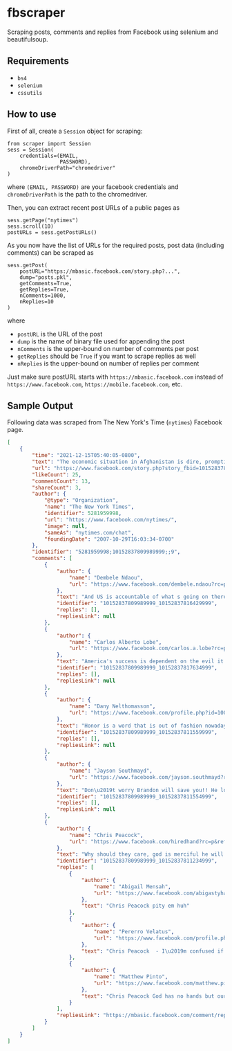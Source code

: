 # fbscraper
Scraping posts, comments and replies from Facebook using selenium and beautifulsoup.
## Requirements
* `bs4`
* `selenium`
* `cssutils`
## How to use
First of all, create a `Session` object for scraping:
```python3
from scraper import Session
sess = Session(
    credentials=(EMAIL, 
                 PASSWORD), 
    chromeDriverPath="chromedriver"
)
```
where `(EMAIL, PASSWORD)` are your facebook credentials and `chromeDriverPath` is the path to the chromedriver.

Then, you can extract recent post URLs of a public pages as
```python3
sess.getPage("nytimes")
sess.scroll(10)
postURLs = sess.getPostURLs()
```

As you now have the list of URLs for the required posts, post data (including comments) can be scraped as
```python3
sess.getPost(
    postURL="https://mbasic.facebook.com/story.php?...",
    dump="posts.pkl",
    getComments=True,
    getReplies=True,
    nComments=1000,
    nReplies=10
)
```
where 
* `postURL` is the URL of the post
* `dump` is the name of binary file used for appending the post
* `nComments` is the upper-bound on number of comments per post
* `getReplies` should be `True` if you want to scrape replies as well
* `nReplies` is the upper-bound on number of replies per comment

Just make sure postURL starts with `https://mbasic.facebook.com` instead of `https://www.facebook.com`, `https://mobile.facebook.com`, etc.

## Sample Output
Following data was scraped from The New York's Time (`nytimes`) Facebook page.
```json
[
    {
        "time": "2021-12-15T05:40:05-0800",
        "text": "The economic situation in Afghanistan is dire, prompting the UN to warn that the country is at risk of a \u201ctotal breakdown.\u201d\n\nWhat does the crisis look like on the ground? Listen to today\u2019s episode of The Daily.",
        "url": "https://www.facebook.com/story.php?story_fbid=10152837809989999&id=5281959998",
        "likeCount": 25,
        "commentCount": 13,
        "shareCount": 3,
        "author": {
            "@type": "Organization",
            "name": "The New York Times",
            "identifier": 5281959998,
            "url": "https://www.facebook.com/nytimes/",
            "image": null,
            "sameAs": "nytimes.com/chat",
            "foundingDate": "2007-10-29T16:03:34-0700"
        },
        "identifier": "5281959998;10152837809989999;;9",
        "comments": [
            {
                "author": {
                    "name": "Dembele Ndaou",
                    "url": "https://www.facebook.com/dembele.ndaou?rc=p&refid=52&__tn__=R"
                },
                "text": "And US is accountable of what s going on there these days.Taliban inherit a country already destroyed.That's bad.",
                "identifier": "10152837809989999_10152837816429999",
                "replies": [],
                "repliesLink": null
            },
            {
                "author": {
                    "name": "Carlos Alberto Lobe",
                    "url": "https://www.facebook.com/carlos.a.lobe?rc=p&refid=52&__tn__=R"
                },
                "text": "America's success is dependent on the evil it imposes on the world.",
                "identifier": "10152837809989999_10152837817634999",
                "replies": [],
                "repliesLink": null
            },
            {
                "author": {
                    "name": "Dany Nelthomasson",
                    "url": "https://www.facebook.com/profile.php?id=100072333914191&rc=p&refid=52&__tn__=R"
                },
                "text": "Honor is a word that is out of fashion nowadays.",
                "identifier": "10152837809989999_10152837811559999",
                "replies": [],
                "repliesLink": null
            },
            {
                "author": {
                    "name": "Jayson Southmayd",
                    "url": "https://www.facebook.com/jayson.southmayd?rc=p&refid=52&__tn__=R"
                },
                "text": "Don\u2019t worry Brandon will save you!! He loves the Taliban \ud83d\ude4a\ud83d\ude49\ud83d\ude48",
                "identifier": "10152837809989999_10152837811554999",
                "replies": [],
                "repliesLink": null
            },
            {
                "author": {
                    "name": "Chris Peacock",
                    "url": "https://www.facebook.com/hiredhand?rc=p&refid=52&__tn__=R"
                },
                "text": "Why should they care, god is merciful he will provide.",
                "identifier": "10152837809989999_10152837811234999",
                "replies": [
                    {
                        "author": {
                            "name": "Abigail Mensah",
                            "url": "https://www.facebook.com/abigastyhauston.jacksonsmith?rc=p&__tn__=R"
                        },
                        "text": "Chris Peacock pity em huh"
                    },
                    {
                        "author": {
                            "name": "Pererro Velatus",
                            "url": "https://www.facebook.com/profile.php?id=100076258682710&rc=p&__tn__=R"
                        },
                        "text": "Chris Peacock  - I\u2019m confused if god provides then why didn\u2019t he provide during all the other genocides ?"
                    },
                    {
                        "author": {
                            "name": "Matthew Pinto",
                            "url": "https://www.facebook.com/matthew.pinto.75?rc=p&__tn__=R"
                        },
                        "text": "Chris Peacock God has no hands but ours!"
                    }
                ],
                "repliesLink": "https://mbasic.facebook.com/comment/replies/?ctoken=10152837809989999_10152837811234999&count=3&curr&pc=1&ft_ent_identifier=10152837809989999&gfid=AQD3PaoDMcDk82ErDXk&refid=52&__tn__=R"
            }
        ]
    }
]
```
